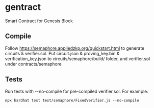 # gentract

Smart Contract for Genesis Block

## Compile

Follow https://semaphore.appliedzkp.org/quickstart.html to generate circuits & verifier.sol. Put circuit.json & proving_key.bin & verification_key.json to circuits/semaphore/build/ folder, and verifier.sol under contracts/semaphore

## Tests

Run tests with --no-compile for pre-compiled verifier.sol. For example:

```
npx hardhat test test/semaphore/FixedVerifier.js --no-compile
```
